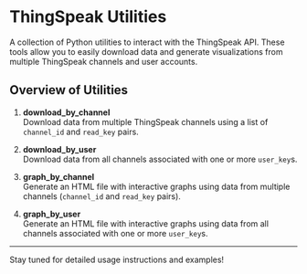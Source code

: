 # ThingSpeak Utilities

A collection of Python utilities to interact with the ThingSpeak API. These tools allow you to easily download data and generate visualizations from multiple ThingSpeak channels and user accounts.

## Overview of Utilities

1. **download_by_channel**  
   Download data from multiple ThingSpeak channels using a list of `channel_id` and `read_key` pairs.

2. **download_by_user**  
   Download data from all channels associated with one or more `user_key`s.

3. **graph_by_channel**  
   Generate an HTML file with interactive graphs using data from multiple channels (`channel_id` and `read_key` pairs).

4. **graph_by_user**  
   Generate an HTML file with interactive graphs using data from all channels associated with one or more `user_key`s.

---

Stay tuned for detailed usage instructions and examples!
